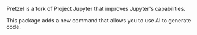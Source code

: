 Pretzel is a fork of Project Jupyter that improves Jupyter's capabilities.

This package adds a new command that allows you to use AI to generate code.
